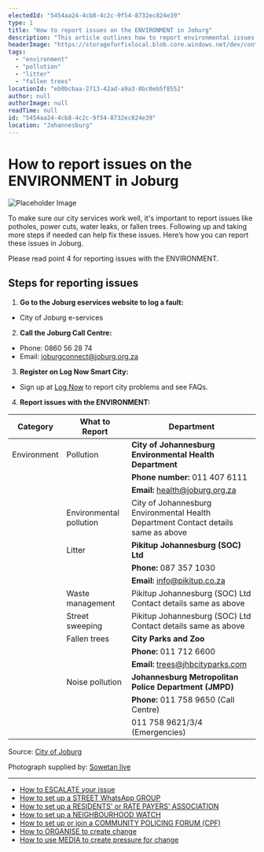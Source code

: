```yaml
---
electedId: "5454aa24-4cb8-4c2c-9f54-8732ec824e39"
type: 1
title: "How to report issues on the ENVIRONMENT in Joburg"
description: "This article outlines how to report environmental issues in Johannesburg, such as pollution, litter, and noise complaints. It provides contact details for the City of Johannesburg Environmental Health Department, Pikitup Johannesburg for waste management, and the Johannesburg Metropolitan Police Department (JMPD) for noise pollution, with additional instructions on how to log faults through the City’s e-services platform."
headerImage: "https://storageforfixlocal.blob.core.windows.net/dev/content/5454aa24-4cb8-4c2c-9f54-8732ec824e39/images/5454aa24-4cb8-4c2c-9f54-8732ec824e39.webp"
tags:
  - "environment"
  - "pollution"
  - "litter"
  - "fallen trees"
locationId: "eb0bcbaa-2713-42ad-a9a3-0bc0eb5f8552"
author: null
authorImage: null
readTime: null
id: "5454aa24-4cb8-4c2c-9f54-8732ec824e39"
location: "Johannesburg"
---
```


# How to report issues on the ENVIRONMENT in Joburg

![Placeholder Image](https://storageforfixlocal.blob.core.windows.net/dev/content/5454aa24-4cb8-4c2c-9f54-8732ec824e39/images/5454aa24-4cb8-4c2c-9f54-8732ec824e39.webp)

To make sure our city services work well, it's important to report issues like potholes, power cuts, water leaks, or fallen trees. Following up and taking more steps if needed can help fix these issues. Here’s how you can report these issues in Joburg.

Please read point 4 for reporting issues with the ENVIRONMENT.

## Steps for reporting issues

1. **Go to the Joburg eservices website to log a fault:**  
- City of Joburg e-services


2. **Call the Joburg Call Centre:**
- Phone: 0860 56 28 74
- Email: joburgconnect@joburg.org.za

3. **Register on Log Now Smart City:**
- Sign up at [Log Now](https://www.lognow.co.za/) to report city problems and see FAQs.


4. **Report issues with the ENVIRONMENT:**

| **Category** | **What to Report**           | **Department**                                                                                  |
|--------------|------------------------------|------------------------------------------------------------------------------------------------|
| Environment  | Pollution                     | **City of Johannesburg Environmental Health Department**                                        |
|              |                               | **Phone number:** 011 407 6111                                                                 |
|              |                               | **Email:** [health@joburg.org.za](mailto:health@joburg.org.za)                                  |
|              | Environmental pollution       | City of Johannesburg Environmental Health Department Contact details same as above             |
|              | Litter                        | **Pikitup Johannesburg (SOC) Ltd**                                                              |
|              |                               | **Phone:** 087 357 1030                                                                         |
|              |                               | **Email:** [info@pikitup.co.za](mailto:info@pikitup.co.za)                                      |
|              | Waste management              | Pikitup Johannesburg (SOC) Ltd Contact details same as above                                    |
|              | Street sweeping               | Pikitup Johannesburg (SOC) Ltd Contact details same as above                                    |
|              | Fallen trees                  | **City Parks and Zoo**                                                                          |
|              |                               | **Phone:** 011 712 6600                                                                         |
|              |                               | **Email:** [trees@jhbcityparks.com](mailto:trees@jhbcityparks.com)                               |
|              | Noise pollution               | **Johannesburg Metropolitan Police Department (JMPD)**                                          |
|              |                               | **Phone:** 011 758 9650 (Call Centre)                                                           |
|              |                               | 011 758 9621/3/4 (Emergencies)                                                                  |



Source: [City of Joburg](https://joburg.org.za/services)

Photograph supplied by: [Sowetan live](https://www.sowetanlive.co.za/news/south-africa/2021-04-26-filthy-joburg-fast-becoming-an-eyesore/)

---

- [How to ESCALATE your issue](/content/5c82dc08-0baf-410a-8de9-f7959a4beb3d/)
- [How to set up a STREET WhatsApp GROUP](/content/d6dea590-a527-494e-a551-c338f3bac46b/)
- [How to set up a RESIDENTS' or RATE PAYERS' ASSOCIATION](/content/70f67bab-f596-433f-9f13-f6545cff700e/)
- [How to set up a NEIGHBOURHOOD WATCH](/content/475ff4fc-c8c6-4c0c-a454-6f6dc42c6ce8/)
- [How to set up or join a COMMUNITY POLICING FORUM (CPF)](/content/475ff4fc-c8c6-4c0c-a454-6f6dc42c6ce8/)
- [How to ORGANISE to create change](/content/2797a122-a084-4237-8d99-8e1c4aea4f6e/)
- [How to use MEDIA to create pressure for change](/content/c13796b6-860b-4830-ba7f-c0113cf9daae/)
